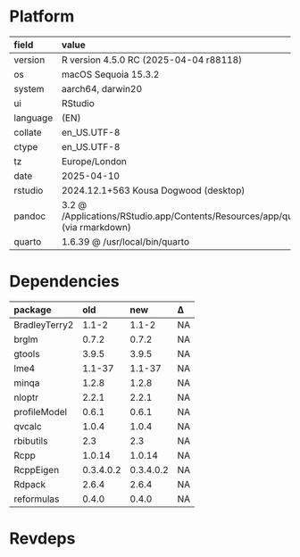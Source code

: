 # Platform

|field    |value                                                                                            |
|:--------|:------------------------------------------------------------------------------------------------|
|version  |R version 4.5.0 RC (2025-04-04 r88118)                                                           |
|os       |macOS Sequoia 15.3.2                                                                             |
|system   |aarch64, darwin20                                                                                |
|ui       |RStudio                                                                                          |
|language |(EN)                                                                                             |
|collate  |en_US.UTF-8                                                                                      |
|ctype    |en_US.UTF-8                                                                                      |
|tz       |Europe/London                                                                                    |
|date     |2025-04-10                                                                                       |
|rstudio  |2024.12.1+563 Kousa Dogwood (desktop)                                                            |
|pandoc   |3.2 @ /Applications/RStudio.app/Contents/Resources/app/quarto/bin/tools/aarch64/ (via rmarkdown) |
|quarto   |1.6.39 @ /usr/local/bin/quarto                                                                   |

# Dependencies

|package       |old       |new       |Δ  |
|:-------------|:---------|:---------|:--|
|BradleyTerry2 |1.1-2     |1.1-2     |NA |
|brglm         |0.7.2     |0.7.2     |NA |
|gtools        |3.9.5     |3.9.5     |NA |
|lme4          |1.1-37    |1.1-37    |NA |
|minqa         |1.2.8     |1.2.8     |NA |
|nloptr        |2.2.1     |2.2.1     |NA |
|profileModel  |0.6.1     |0.6.1     |NA |
|qvcalc        |1.0.4     |1.0.4     |NA |
|rbibutils     |2.3       |2.3       |NA |
|Rcpp          |1.0.14    |1.0.14    |NA |
|RcppEigen     |0.3.4.0.2 |0.3.4.0.2 |NA |
|Rdpack        |2.6.4     |2.6.4     |NA |
|reformulas    |0.4.0     |0.4.0     |NA |

# Revdeps


